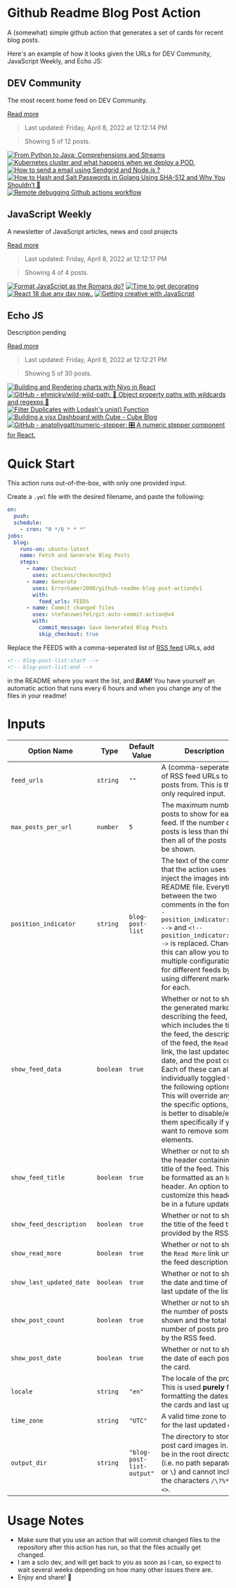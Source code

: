 # Github Readme Blog Post Action

A (somewhat) simple github action that generates a set of cards for recent blog posts.

Here's an example of how it looks given the URLs for DEV Community, JavaScript Weekly, and Echo JS:

<!-- post-list:start -->
## DEV Community

The most recent home feed on DEV Community.

[Read more](https://dev.to)
> Last updated: Friday, April 8, 2022 at 12:12:14 PM

> Showing 5 of 12 posts.

[![From Python to Java: Comprehensions and Streams](https://raw.githubusercontent.com/ErrorGamer2000/github-readme-blog-post-action/main/generated_files/DEV_Community/From_Python_to_Java__Comprehensions_and_Streams.svg)](https://dev.to/dylanfw/from-python-to-java-comprehensions-and-streams-3j53)
[![Kubernetes cluster and what happens when we deploy a POD.](https://raw.githubusercontent.com/ErrorGamer2000/github-readme-blog-post-action/main/generated_files/DEV_Community/Kubernetes_cluster_and_what_happens_when_we_deploy_a_POD..svg)](https://dev.to/rajeshsgr/kubernetes-cluster-and-what-happens-when-we-deploy-a-pod-4nh0)
[![How to send a email using Sendgrid and Node.js ?](https://raw.githubusercontent.com/ErrorGamer2000/github-readme-blog-post-action/main/generated_files/DEV_Community/How_to_send_a_email_using_Sendgrid_and_Node.js__.svg)](https://dev.to/imkarthikeyan/how-to-send-a-email-using-sendgrid-and-nodejs--2l39)
[![How to Hash and Salt Passwords in Golang Using SHA-512 and Why You Shouldn’t 😤](https://raw.githubusercontent.com/ErrorGamer2000/github-readme-blog-post-action/main/generated_files/DEV_Community/How_to_Hash_and_Salt_Passwords_in_Golang_Using_SHA-512_and_Why_You_Shouldn’t_😤.svg)](https://dev.to/gregorygaines/how-to-hash-and-salt-passwords-in-golang-using-sha-512-and-why-you-shouldnt-2ifh)
[![Remote debugging Github actions workflow](https://raw.githubusercontent.com/ErrorGamer2000/github-readme-blog-post-action/main/generated_files/DEV_Community/Remote_debugging_Github_actions_workflow.svg)](https://dev.to/neeldev96/remote-debugging-github-actions-workflow-24jn)


## JavaScript Weekly

A newsletter of JavaScript articles, news and cool projects

[Read more](https://javascriptweekly.com/)
> Last updated: Friday, April 8, 2022 at 12:12:17 PM

> Showing 4 of 4 posts.

[![Format JavaScript as the Romans do?](https://raw.githubusercontent.com/ErrorGamer2000/github-readme-blog-post-action/main/generated_files/JavaScript_Weekly/Format_JavaScript_as_the_Romans_do_.svg)](https://javascriptweekly.com/issues/584)
[![Time to get decorating](https://raw.githubusercontent.com/ErrorGamer2000/github-readme-blog-post-action/main/generated_files/JavaScript_Weekly/Time_to_get_decorating.svg)](https://javascriptweekly.com/issues/583)
[![React 18 due any day now..](https://raw.githubusercontent.com/ErrorGamer2000/github-readme-blog-post-action/main/generated_files/JavaScript_Weekly/React_18_due_any_day_now...svg)](https://javascriptweekly.com/issues/582)
[![Getting creative with JavaScript](https://raw.githubusercontent.com/ErrorGamer2000/github-readme-blog-post-action/main/generated_files/JavaScript_Weekly/Getting_creative_with_JavaScript.svg)](https://javascriptweekly.com/issues/581)


## Echo JS

Description pending

[Read more](
http://www.echojs.com
)
> Last updated: Friday, April 8, 2022 at 12:12:21 PM

> Showing 5 of 30 posts.

[![Building and Rendering charts with Nivo in React](https://raw.githubusercontent.com/ErrorGamer2000/github-readme-blog-post-action/main/generated_files/_Echo_JS_/Building_and_Rendering_charts_with_Nivo_in_React.svg)](https://blog.openreplay.com/building-and-rendering-charts-with-nivo-in-react)
[![GitHub - ehmicky/wild-wild-path: 🤠 Object property paths with wildcards and regexps 🌵](https://raw.githubusercontent.com/ErrorGamer2000/github-readme-blog-post-action/main/generated_files/_Echo_JS_/GitHub_-_ehmicky_wild-wild-path__🤠_Object_property_paths_with_wildcards_and_regexps_🌵.svg)](https://github.com/ehmicky/wild-wild-path)
[![Filter Duplicates with Lodash's uniq() Function](https://raw.githubusercontent.com/ErrorGamer2000/github-readme-blog-post-action/main/generated_files/_Echo_JS_/Filter_Duplicates_with_Lodash's_uniq()_Function.svg)](
https://masteringjs.io/tutorials/lodash/filter-duplicates
)
[![Building a visx Dashboard with Cube - Cube Blog](https://raw.githubusercontent.com/ErrorGamer2000/github-readme-blog-post-action/main/generated_files/_Echo_JS_/Building_a_visx_Dashboard_with_Cube_-_Cube_Blog.svg)](https://cube.dev/blog/building-a-visx-dashboard-with-cube)
[![GitHub - anatoliygatt/numeric-stepper: 🎛 A numeric stepper component for React.](https://raw.githubusercontent.com/ErrorGamer2000/github-readme-blog-post-action/main/generated_files/_Echo_JS_/GitHub_-_anatoliygatt_numeric-stepper__🎛_A_numeric_stepper_component_for_React..svg)](https://github.com/anatoliygatt/numeric-stepper)


<!-- post-list:end -->

# Quick Start

This action runs out-of-the-box, with only one provided input.

Create a `.yml` file with the desired filename, and paste the following:

```yml
on:
  push:
  schedule:
    - cron: "0 */6 * * *"
jobs:
  blog:
    runs-on: ubuntu-latest
    name: Fetch and Generate Blog Posts
    steps:
      - name: Checkout
        uses: actions/checkout@v3
      - name: Generate
        uses: ErrorGamer2000/github-readme-blog-post-action@v1
        with:
          feed_urls: FEEDS
      - name: Commit changed files
        uses: stefanzweifel/git-auto-commit-action@v4
        with:
          commit_message: Save Generated Blog Posts
          skip_checkout: true
```

Replace the FEEDS with a comma-seperated list of [RSS feed](https://rss.com/blog/how-do-rss-feeds-work/) URLs, add

```md
<!-- blog-post-list:start -->
<!-- blog-post-list:end -->
```

in the README where you want the list, and **_BAM!_** You have yourself an automatic action that runs every 6 hours and when you change any of the files in your readme!

# Inputs

<table>
  <thead>
    <tr>
      <th>Option Name</th>
      <th>Type</th>
      <th>Default Value</th>
      <th>Description</th>
    </tr>
  </thead>
  <tbody>
    <tr>
      <td><code>feed_urls</code></td>
      <td><code>string</code></td>
      <td><code>""</code></td>
      <td>A (comma-seperated) list of RSS feed URLs to load posts from. This is the only required input.</td>
    </tr>
    <tr>
      <td><code>max_posts_per_url</code></td>
      <td><code>number</code></td>
      <td><code>5</code></td>
      <td>The maximum number of posts to show for each feed. If the number of posts is less than this, then all of the posts will be shown.</td>
    </tr>
    <tr>
      <td><code>position_indicator</code></td>
      <td><code>string</code></td>
      <td><code>blog-post-list</code></td>
      <td>The text of the comments that the action uses to inject the images into the README file. Everything between the two comments in the form <code>&lt;!-- position_indicator:start --&gt;</code> and <code>&lt;!-- position_indicator:end --&gt;</code> is replaced. Changing this can allow you to use multiple configurations for different feeds by using different markers for each.</td>
    </tr>
    <tr>
      <td><code>show_feed_data</code></td>
      <td><code>boolean</code></td>
      <td><code>true</code></td>
      <td>Whether or not to show the generated markdown describing the feed, which includes the title of the feed, the description of the feed, the <code>Read More</code> link, the last updated date, and the post count. Each of these can also be individually toggled with the following options. This will override any of the specific options, so it is better to disable/enable them specifically if you want to remove some elements.</td>
    </tr>
    <tr>
      <td><code>show_feed_title</code></td>
      <td><code>boolean</code></td>
      <td><code>true</code></td>
      <td>Whether or not to show the header containing the title of the feed. This will be formatted as an <code>h2</code> header. An option to customize this header will be in a future update.</td>
    </tr>
    <tr>
      <td><code>show_feed_description</code></td>
      <td><code>boolean</code></td>
      <td><code>true</code></td>
      <td>Whether or not to show the title of the feed that is provided by the RSS feed.</td>
    </tr>
    <tr>
      <td><code>show_read_more</code></td>
      <td><code>boolean</code></td>
      <td><code>true</code></td>
      <td>Whether or not to show the <code>Read More</code> link under the feed description.</td>
    </tr>
    <tr>
      <td><code>show_last_updated_date</code></td>
      <td><code>boolean</code></td>
      <td><code>true</code></td>
      <td>Whether or not to show the date and time of the last update of the list.</td>
    </tr>
    <tr>
      <td><code>show_post_count</code></td>
      <td><code>boolean</code></td>
      <td><code>true</code></td>
      <td>Whether or not to show the number of posts shown and the total number of posts provided by the RSS feed.</td>
    </tr>
    <tr>
      <td><code>show_post_date</code></td>
      <td><code>boolean</code></td>
      <td><code>true</code></td>
      <td>Whether or not to show the date of each post on the card.</td>
    </tr>
    <tr>
      <td><code>locale</code></td>
      <td><code>string</code></td>
      <td><code>"en"</code></td>
      <td>The locale of the project. This is used <strong>purely</strong> for formatting the dates of the cards and last update.</td>
    </tr>
    <tr>
      <td><code>time_zone</code></td>
      <td><code>string</code></td>
      <td><code>"UTC"</code></td>
      <td>A valid time zone to use for the last updated date.</td>
    </tr>
    <tr>
      <td><code>output_dir</code></td>
      <td><code>string</code></td>
      <td><code>"blog-post-list-output"</code></td>
      <td>The directory to store the post card images in. Must be in the root directory (i.e. no path separators <code>/</code> or <code>\</code>) and cannot include the characters <code>/\?%*:|"&lt;&gt;</code>.</td>
    </tr>
<!--
    <tr>
      <td><code></code></td>
      <td><cde></cde></td>
      <td><code></code></td>
      <td></td>
    </tr>
-->
  </tbody>
</table>

# Usage Notes

- Make sure that you use an action that will commit changed files to the repository after this action has run, so that the files actually get changed.
- I am a solo dev, and will get back to you as soon as I can, so expect to wait several weeks depending on how many other issues there are.
- Enjoy and share! 🤗

